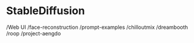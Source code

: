 # StableDiffusion
/Web UI
/face-reconstruction
/prompt-examples
/chilloutmix
/dreambooth
/roop
/project-aengdo
